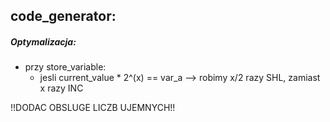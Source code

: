 ## **code_generator:**

##### **Optymalizacja**:
- przy store_variable:
    - jesli current_value * 2^(x) == var_a --> robimy x/2 razy SHL, zamiast x razy INC

!!DODAC OBSLUGE LICZB UJEMNYCH!!